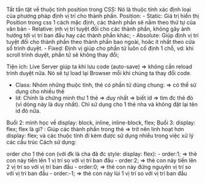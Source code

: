 Tất tần tật về thuộc tính position trong CSS: Nó là thuộc tính xác định loại của phương pháp định vị trí cho thành phần.
Position: 
    - Static: Giá trị hiển thị Position trong css 1 cách mặc định, các thành phần sẽ nằm theo thứ tự của văn bản
    - Relative: ịnh vị trí tuyệt đối cho các thành phần, không gây ảnh hưởng tới vị trí ban đầu hay các thành phần khác;
    - Absolute: Giúp định vị trí tuyệt đối cho thành phần theo thành phần bao ngoài, hoăc ít nhất theo cửa sổ trình duyệt.
    - Fixed: Định vị giúp cho phần tử luôn cố định 1 chỗ, vd: khi scroll trình duyệt, phần tử sẽ không thay đổi;


Tiện ích: Live Server giúp ta khi lưu code (auto-save) => không cần reload trình duyệt nữa. Nó sẽ tự load lại Browser mỗi khi chúng ta thay đổi code.

- Class: Nhóm những thuộc tính, thẻ có phần tử dùng chung:  => có thể sử dụng cho nhiều thẻ
- Id: Chính là chứng minh thư 1 thẻ => duy nhất => biết id => tìm đc thẻ đó (vì dòng này là duy nhất). Chỉ sử dụng cho 1 thẻ nha và không đặt lại tên id đó nữa.



Buổi 2: mình học về display: block, inline, inline-block,    flex;
Buổi 3: display: flex;
flex là gì? : Giúp các thành phần trong thẻ => trở nên linh hoạt hơn
display: flex; và các thuộc tính đi kèm được sử dụng  nhiều trong việc xử lý các cấu trúc
Cách sử dụng:

order cho 1 thẻ con (với đk là cha đã đc style: display: flex):
    -   order:1; => thẻ con này tiến lên 1 vị trí so với vị trí ban đầu
    -   order:2; => thẻ con này tiến lên 2 vị trí so với vị trí ban đầu
    -   order:0; => thẻ con này đứng nguyên vị trí so với vị trí ban đầu
    -   order:-1; => thẻ con này lùi 1 vị trí so với vị trí ban đầu


